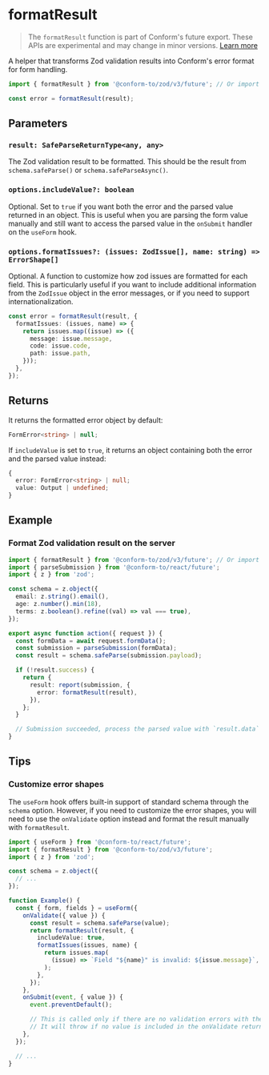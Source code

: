 # formatResult

> The `formatResult` function is part of Conform's future export. These APIs are experimental and may change in minor versions. [Learn more](https://github.com/edmundhung/conform/discussions/954)

A helper that transforms Zod validation results into Conform's error format for form handling.

```ts
import { formatResult } from '@conform-to/zod/v3/future'; // Or import `@conform-to/zod/v4/future`.

const error = formatResult(result);
```

## Parameters

### `result: SafeParseReturnType<any, any>`

The Zod validation result to be formatted. This should be the result from `schema.safeParse()` or `schema.safeParseAsync()`.

### `options.includeValue?: boolean`

Optional. Set to `true` if you want both the error and the parsed value returned in an object. This is useful when you are parsing the form value manually and still want to access the parsed value in the `onSubmit` handler on the `useForm` hook.

### `options.formatIssues?: (issues: ZodIssue[], name: string) => ErrorShape[]`

Optional. A function to customize how zod issues are formatted for each field. This is particularly useful if you want to include additional information from the `ZodIssue` object in the error messages, or if you need to support internationalization.

```ts
const error = formatResult(result, {
  formatIssues: (issues, name) => {
    return issues.map((issue) => ({
      message: issue.message,
      code: issue.code,
      path: issue.path,
    }));
  },
});
```

## Returns

It returns the formatted error object by default:

```ts
FormError<string> | null;
```

If `includeValue` is set to `true`, it returns an object containing both the error and the parsed value instead:

```ts
{
  error: FormError<string> | null;
  value: Output | undefined;
}
```

## Example

### Format Zod validation result on the server

```ts
import { formatResult } from '@conform-to/zod/v3/future'; // Or import `@conform-to/zod/v4/future`.
import { parseSubmission } from '@conform-to/react/future';
import { z } from 'zod';

const schema = z.object({
  email: z.string().email(),
  age: z.number().min(18),
  terms: z.boolean().refine((val) => val === true),
});

export async function action({ request }) {
  const formData = await request.formData();
  const submission = parseSubmission(formData);
  const result = schema.safeParse(submission.payload);

  if (!result.success) {
    return {
      result: report(submission, {
        error: formatResult(result),
      }),
    };
  }

  // Submission succeeded, process the parsed value with `result.data`
}
```

## Tips

### Customize error shapes

The `useForm` hook offers built-in support of standard schema through the `schema` option. However, if you need to customize the error shapes, you will need to use the `onValidate` option instead and format the result manually with `formatResult`.

```ts
import { useForm } from '@conform-to/react/future';
import { formatResult } from '@conform-to/zod/v3/future';
import { z } from 'zod';

const schema = z.object({
  // ...
});

function Example() {
  const { form, fields } = useForm({
    onValidate({ value }) {
      const result = schema.safeParse(value);
      return formatResult(result, {
        includeValue: true,
        formatIssues(issues, name) {
          return issues.map(
            (issue) => `Field "${name}" is invalid: ${issue.message}`,
          );
        },
      });
    },
    onSubmit(event, { value }) {
      event.preventDefault();

      // This is called only if there are no validation errors with the parsed `value`.
      // It will throw if no value is included in the onValidate return value.
    },
  });

  // ...
}
```

